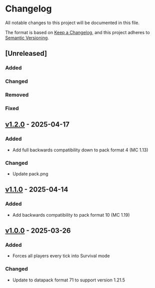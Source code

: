 # Changelog

All notable changes to this project will be documented in this file.

The format is based on [Keep a Changelog](https://keepachangelog.com/en/1.1.0/),
and this project adheres to [Semantic Versioning](https://semver.org/spec/v2.0.0.html).

## [Unreleased]

### Added

### Changed

### Removed

### Fixed

## [v1.2.0](https://github.com/Neluxx/no-creative-mode/releases/tag/v1.2.0) - 2025-04-17

### Added
- Add full backwards compatibility down to pack format 4 (MC 1.13)

### Changed
- Update pack.png

## [v1.1.0](https://github.com/Neluxx/no-creative-mode/releases/tag/v1.1.0) - 2025-04-14

### Added
- Add backwards compatibility to pack format 10 (MC 1.19)

## [v1.0.0](https://github.com/Neluxx/no-creative-mode/releases/tag/v1.0.0) - 2025-03-26

### Added
- Forces all players every tick into Survival mode

### Changed
- Update to datapack format 71 to support version 1.21.5
